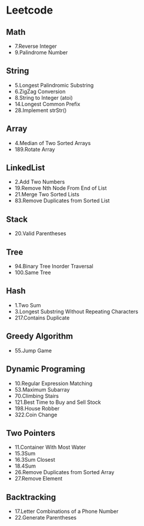 # Leetcode

## Math
* 7.Reverse Integer
* 9.Palindrome Number

## String
* 5.Longest Palindromic Substring
* 6.ZigZag Conversion
* 8.String to Integer (atoi)
* 14.Longest Common Prefix
* 28.Implement strStr()

## Array
* 4.Median of Two Sorted Arrays
* 189.Rotate Array

## LinkedList
* 2.Add Two Numbers
* 19.Remove Nth Node From End of List
* 21.Merge Two Sorted Lists
* 83.Remove Duplicates from Sorted List

## Stack
* 20.Valid Parentheses

## Tree
* 94.Binary Tree Inorder Traversal
* 100.Same Tree

## Hash
* 1.Two Sum
* 3.Longest Substring Without Repeating Characters
* 217.Contains Duplicate

## Greedy Algorithm
* 55.Jump Game

## Dynamic Programing
* 10.Regular Expression Matching
* 53.Maximum Subarray
* 70.Climbing Stairs
* 121.Best Time to Buy and Sell Stock
* 198.House Robber
* 322.Coin Change

## Two Pointers
* 11.Container With Most Water
* 15.3Sum
* 16.3Sum Closest
* 18.4Sum
* 26.Remove Duplicates from Sorted Array
* 27.Remove Element

## Backtracking
* 17.Letter Combinations of a Phone Number
* 22.Generate Parentheses